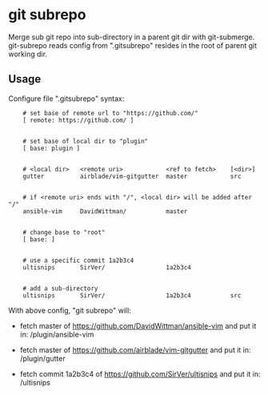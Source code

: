 # git subrepo

Merge sub git repo into sub-directory in a parent git dir with git-submerge.
git-subrepo reads config from ".gitsubrepo" resides in the root of parent
git working dir.

## Usage

Configure file ".gitsubrepo" syntax:

```
    # set base of remote url to "https://github.com/"
    [ remote: https://github.com/ ]


    # set base of local dir to "plugin"
    [ base: plugin ]


    # <local dir>   <remote uri>            <ref to fetch>    [<dir>]
    gutter          airblade/vim-gitgutter  master            src


    # if <remote uri> ends with "/", <local dir> will be added after "/"
    ansible-vim     DavidWittman/           master


    # change base to "root"
    [ base: ]


    # use a specific commit 1a2b3c4
    ultisnips       SirVer/                 1a2b3c4


    # add a sub-directory
    ultisnips       SirVer/                 1a2b3c4           src
```

With above config, "git subrepo" will:

-   fetch master of https://github.com/DavidWittman/ansible-vim
    and put it in:
        <git-root>/plugin/ansible-vim

-   fetch master of https://github.com/airblade/vim-gitgutter
    and put it in:
        <git-root>/plugin/gutter

-   fetch commit 1a2b3c4 of https://github.com/SirVer/ultisnips
    and put it in:
        <git-root>/ultisnips
